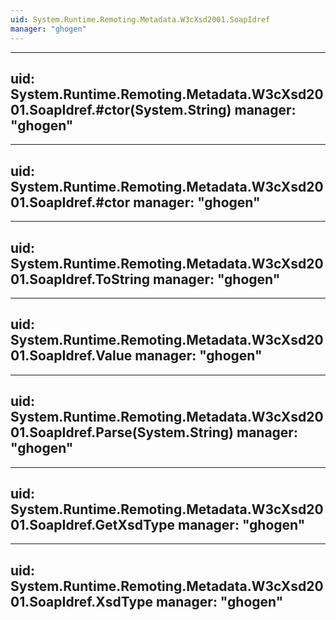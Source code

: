 ```yaml
---
uid: System.Runtime.Remoting.Metadata.W3cXsd2001.SoapIdref
manager: "ghogen"
---
```


---
uid: System.Runtime.Remoting.Metadata.W3cXsd2001.SoapIdref.#ctor(System.String)
manager: "ghogen"
---

---
uid: System.Runtime.Remoting.Metadata.W3cXsd2001.SoapIdref.#ctor
manager: "ghogen"
---

---
uid: System.Runtime.Remoting.Metadata.W3cXsd2001.SoapIdref.ToString
manager: "ghogen"
---

---
uid: System.Runtime.Remoting.Metadata.W3cXsd2001.SoapIdref.Value
manager: "ghogen"
---

---
uid: System.Runtime.Remoting.Metadata.W3cXsd2001.SoapIdref.Parse(System.String)
manager: "ghogen"
---

---
uid: System.Runtime.Remoting.Metadata.W3cXsd2001.SoapIdref.GetXsdType
manager: "ghogen"
---

---
uid: System.Runtime.Remoting.Metadata.W3cXsd2001.SoapIdref.XsdType
manager: "ghogen"
---
